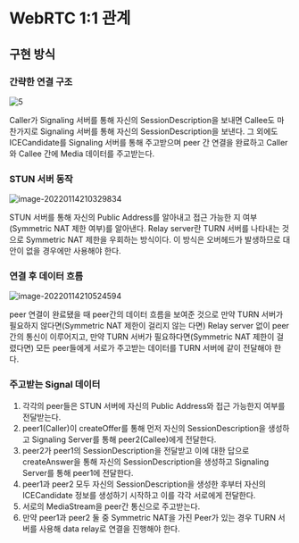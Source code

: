 # WebRTC 1:1 관계

## 구현 방식

### 간략한 연결 구조

![5](C:\Users\SSAFY\Desktop\image\5.PNG)

Caller가 Signaling 서버를 통해 자신의 SessionDescription을 보내면 Callee도 마찬가지로 Signaling 서버를 통해 자신의 SessionDescription을 보낸다. 그 외에도 ICECandidate를 Signaling 서버를 통해 주고받으며 peer 간 연결을 완료하고 Caller와 Callee 간에 Media 데이터를 주고받는다.

### STUN 서버 동작

![image-20220114210329834](C:\Users\SSAFY\AppData\Roaming\Typora\typora-user-images\image-20220114210329834.png)

STUN 서버를 통해 자신의 Public Address를 알아내고 접근 가능한 지 여부(Symmetric NAT 제한 여부)를 알아낸다. Relay server란 TURN 서버를 나타내는 것으로 Symmetric NAT 제한을 우회하는 방식이다. 이 방식은 오버헤드가 발생하므로 대안이 없을 경우에만 사용해야 한다.

### 연결 후 데이터 흐름

![image-20220114210524594](C:\Users\SSAFY\AppData\Roaming\Typora\typora-user-images\image-20220114210524594.png)

peer 연결이 완료됐을 때 peer간의 데이터 흐름을 보여준 것으로 만약 TURN 서버가 필요하지 않다면(Symmetric NAT 제한이 걸리지 않는 다면) Relay server 없이 peer간의 통신이 이루어지고, 만약 TURN 서버가 필요하다면(Symmetric NAT 제한이 걸렸다면) 모든 peer들에게 서로가 주고받는 데이터를 TURN 서버에 같이 전달해야 한다.

### 주고받는 Signal 데이터

1. 각각의 peer들은 STUN 서버에 자신의 Public Address와 접근 가능한지 여부를 전달받는다.
2. peer1(Caller)이 createOffer를 통해 먼저 자신의 SessionDescription을 생성하고 Signaling Server를 통해 peer2(Callee)에게 전달한다.
3. peer2가 peer1의 SessionDescription을 전달받고 이에 대한 답으로 createAnswer을 통해 자신의 SessionDescription을 생성하고 Signaling Server를 통해 peer1에 전달한다.
4. peer1과 peer2 모두 자신의 SessionDescription을 생성한 후부터 자신의 ICECandidate 정보를 생성하기 시작하고 이를 각각 서로에게 전달한다.
5. 서로의 MediaStream을 peer간 통신으로 주고받는다.
6. 만약 peer1과 peer2 둘 중 Symmetric NAT을 가진 Peer가 있는 경우 TURN 서버를 사용해 data relay로 연결을 진행해야 한다.



